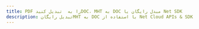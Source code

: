 ---title: PDF را به  تبدیل کنیدDOC، MHT به DOC مبدل رایگان یا Net SDKdescription: تبدیل رایگانMHT به DOC با استفاده از Net Cloud APIs & SDK همچنین اسناد PDF را در Cloud ایجاد، ویرایش و رندر کنید.---